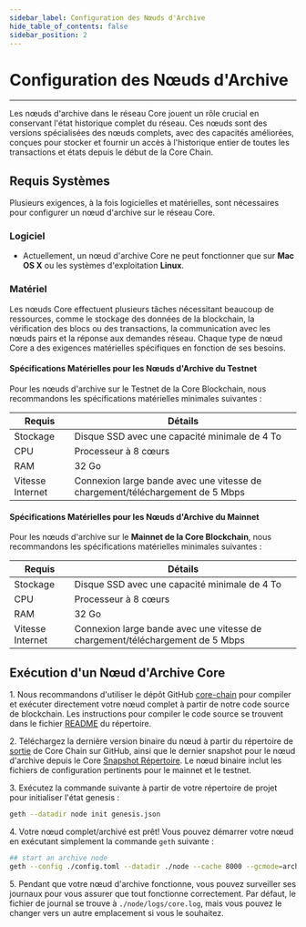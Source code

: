 ```yaml
---
sidebar_label: Configuration des Nœuds d'Archive
hide_table_of_contents: false
sidebar_position: 2
---
```


# Configuration des Nœuds d'Archive

---

Les nœuds d'archive dans le réseau Core jouent un rôle crucial en conservant l'état historique complet du réseau. Ces nœuds sont des versions spécialisées des nœuds complets, avec des capacités améliorées, conçues pour stocker et fournir un accès à l'historique entier de toutes les transactions et états depuis le début de la Core Chain.

## Requis Systèmes

Plusieurs exigences, à la fois logicielles et matérielles, sont nécessaires pour configurer un nœud d'archive sur le réseau Core.

### Logiciel

- Actuellement, un nœud d'archive Core ne peut fonctionner que sur **Mac OS X** ou les systèmes d'exploitation **Linux**.

### Matériel

Les nœuds Core effectuent plusieurs tâches nécessitant beaucoup de ressources, comme le stockage des données de la blockchain, la vérification des blocs ou des transactions, la communication avec les nœuds pairs et la réponse aux demandes réseau. Chaque type de nœud Core a des exigences matérielles spécifiques en fonction de ses besoins.

#### Spécifications Matérielles pour les Nœuds d'Archive du Testnet

Pour les nœuds d'archive sur le Testnet de la Core Blockchain, nous recommandons les spécifications matérielles minimales suivantes :

| Requis           | Détails                                                                       |
| ---------------- | ----------------------------------------------------------------------------- |
| Stockage         | Disque SSD avec une capacité minimale de 4 To                                 |
| CPU              | Processeur à 8 cœurs                                                          |
| RAM              | 32 Go                                                                         |
| Vitesse Internet | Connexion large bande avec une vitesse de chargement/téléchargement de 5 Mbps |

#### Spécifications Matérielles pour les Nœuds d'Archive du Mainnet

Pour les nœuds d'archive sur le **Mainnet de la Core Blockchain**, nous recommandons les spécifications matérielles minimales suivantes :

| Requis           | Détails                                                                       |
| ---------------- | ----------------------------------------------------------------------------- |
| Stockage         | Disque SSD avec une capacité minimale de 4 To                                 |
| CPU              | Processeur à 8 cœurs                                                          |
| RAM              | 32 Go                                                                         |
| Vitesse Internet | Connexion large bande avec une vitesse de chargement/téléchargement de 5 Mbps |

## Exécution d'un Nœud d'Archive Core

1\. Nous recommandons d'utiliser le dépôt GitHub [core-chain](https://github.com/coredao-org/core-chain) pour compiler et exécuter directement votre nœud complet à partir de notre code source de blockchain. Les instructions pour compiler le code source se trouvent dans le fichier [README](https://github.com/coredao-org/core-chain#building-the-source) du répertoire.

2\. Téléchargez la dernière version binaire du nœud à partir du répertoire de [sortie](https://github.com/coredao-org/core-chain/releases/latest) de Core Chain sur GitHub, ainsi que le dernier snapshot pour le nœud d'archive depuis le Core [Snapshot Répertoire](https://github.com/coredao-org/core-snapshots?tab=readme-ov-file#archive-full). Le nœud binaire inclut les fichiers de configuration pertinents pour le mainnet et le testnet.

3\. Exécutez la commande suivante à partir de votre répertoire de projet pour initialiser l'état genesis :

```bash
geth --datadir node init genesis.json
```

4\. Votre nœud complet/archivé est prêt! Vous pouvez démarrer votre nœud en exécutant simplement la commande `geth` suivante :

```bash
## start an archive node
geth --config ./config.toml --datadir ./node --cache 8000 --gcmode=archive --syncmode=full 
```

5\. Pendant que votre nœud d'archive fonctionne, vous pouvez surveiller ses journaux pour vous assurer que tout fonctionne correctement. Par défaut, le fichier de journal se trouve à `./node/logs/core.log`, mais vous pouvez le changer vers un autre emplacement si vous le souhaitez.
